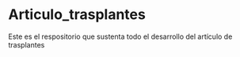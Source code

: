 # Articulo_trasplantes
Este es el respositorio que sustenta todo el desarrollo del artículo de trasplantes
